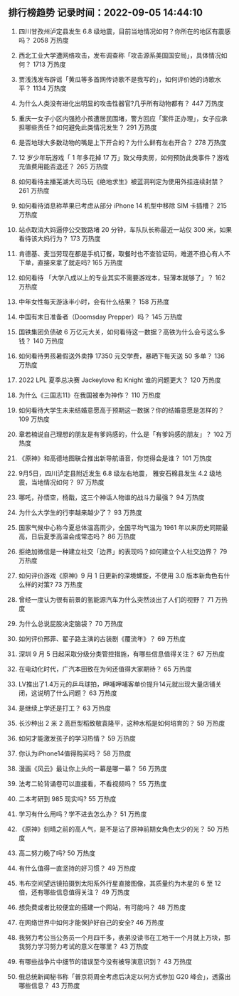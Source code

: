 
## 排行榜趋势 记录时间：2022-09-05 14:44:10
  
  1. 四川甘孜州泸定县发生 6.8 级地震，目前当地情况如何？你所在的地区有震感吗？ 2058 万热度
    
  2. 西北工业大学遭网络攻击，发布调查称「攻击源系美国国安局」，具体情况如何？ 1713 万热度
    
  3. 贾浅浅发布辟谣「黄瓜等多首网传诗歌不是我写的」，如何评价她的诗歌水平？ 1134 万热度
    
  4. 为什么人类没有进化出明显的攻击性器官?几乎所有动物都有？ 447 万热度
    
  5. 重庆一女子小区内强抢小孩遭居民围堵，警方回应「案件正办理」，女子应承担哪些责任？如何避免此类情况发生？ 291 万热度
    
  6. 是否地球大多数动物的嘴是上下开合的？为什么鲜有左右开合？ 278 万热度
    
  7. 12 岁少年玩游戏「 1 年多花掉 17 万」致父母卖房，如何预防此类事件？游戏充值费用能否退还？ 265 万热度
    
  8. 如何看待主播芜湖大司马玩《绝地求生》被蓝洞判定为使用外挂连续封禁？ 261 万热度
    
  9. 如何看待消息称苹果已考虑从部分 iPhone 14 机型中移除 SIM 卡插槽？ 215 万热度
    
  10. 站点取消大妈逼停公交致路堵 20 分钟，车队队长称最近一站仅 300 米，如果看待该大妈行为？ 173 万热度
    
  11. 肯德基、麦当劳现在都是手机订餐，取餐时也不查验证码，难道不担心有人不下单，直接来拿了就走吗? 165 万热度
    
  12. 如何看待 「大学八成以上的专业其实不需要游戏本，轻薄本就够了」？ 162 万热度
    
  13. 中年女性每天游泳半小时，会有什么结果？ 158 万热度
    
  14. 中国有末日准备者（Doomsday Prepper）吗？ 145 万热度
    
  15. 国铁集团负债破 6 万亿元大关，如何看待这一数据？高铁为什么会亏这么多钱？ 140 万热度
    
  16. 如何看待男孩暑假送外卖挣 17350 元交学费，暴晒下每天送 50 多单？ 136 万热度
    
  17. 2022 LPL 夏季总决赛 Jackeylove 和 Knight 谁的问题更大？ 120 万热度
    
  18. 为什么《三国志11》在我国被奉为神作？ 110 万热度
    
  19. 如何看待大学生未来结婚意愿高于预期这一数据？你的结婚意愿是怎样的？ 109 万热度
    
  20. 章若楠说自己理想的朋友是有爹妈感的，什么是「有爹妈感的朋友」？ 102 万热度
    
  21. 《原神》和高德地图联合推出新导航语音，你觉得会是谁？ 101 万热度
    
  22. 9月5日，四川泸定县附近发生 6.8 级左右地震， 雅安石棉县发生 4.2 级地震，当地情况如何？ 97 万热度
    
  23. 哪吒，孙悟空，杨戬，这三个神话人物谁的战斗力最强？ 94 万热度
    
  24. 为什么大学生的行李越来越少了？ 93 万热度
    
  25. 国家气候中心称今夏总体温高雨少，全国平均气温为 1961 年以来历史同期最高，日后夏季高温会成常态吗？ 86 万热度
    
  26. 拒绝加微信是一种建立社交「边界」的表现吗？如何建立个人社交边界？ 79 万热度
    
  27. 如何评价游戏《原神》9 月 1 日更新的深境螺旋，不使用 3.0 版本新角色有什么样的对策? 73 万热度
    
  28. 曾经一度认为很有前景的氢能源汽车为什么突然淡出了人们的视野？ 71 万热度
    
  29. 为什么总说屁股决定脑袋？ 70 万热度
    
  30. 如何评价邢菲、翟子路主演的古装剧《覆流年》？ 69 万热度
    
  31. 深圳 9 月 5 日起采取分级分类管控措施，有哪些信息值得关注？ 67 万热度
    
  32. 在电动化时代，广汽本田致在为何还值得大家期待？ 65 万热度
    
  33. LV推出了1.4万元的乒乓球拍，呷哺呷哺客单价提升14元就出现大量店铺关闭，这说明了什么问题？ 63 万热度
    
  34. 是继续上学还是打工？ 63 万热度
    
  35. 长沙种出 2 米 2 高巨型稻致敬袁隆平，这种水稻是如何培育的？ 59 万热度
    
  36. 如何才能激发孩子的学习热情？ 59 万热度
    
  37. 你认为iPhone14值得购买吗？ 58 万热度
    
  38. 漫画《风云》最让你上头的一幕是哪一幕？ 56 万热度
    
  39. 法考二轮背诵卷可以直接看，不看视频吗？ 55 万热度
    
  40. 二本考研到 985 现实吗? 55 万热度
    
  41. 学习有什么用吗？学不进去怎么办？ 51 万热度
    
  42. 《原神》刻晴之前的高人气，是不是沾了原神前期女角色太少的光？ 50 万热度
    
  43. 高二努力晚了吗? 50 万热度
    
  44. 有什么值得一直坚持的好习惯？ 49 万热度
    
  45. 韦布空间望远镜拍摄到太阳系外行星直接图像，其质量约为木星的 6 至 12 倍，还有哪些信息值得关注？ 49 万热度
    
  46. 想免费或者比较便宜的搭建一个网站，有可能吗？ 48 万热度
    
  47. 在网络世界中如何才能保护好自己的安全? 46 万热度
    
  48. 我努力考公当公务员一个月四千多，表弟没读书在工地干一个月就上万块，那我努力学习努力考试的意义在哪里？ 43 万热度
    
  49. 有哪些战争片中细节的错误至今没有被导演意识到？ 43 万热度
    
  50. 俄总统新闻秘书称「普京将周全考虑后决定以何方式参加 G20 峰会」，透露出哪些信息？ 43 万热度
    
